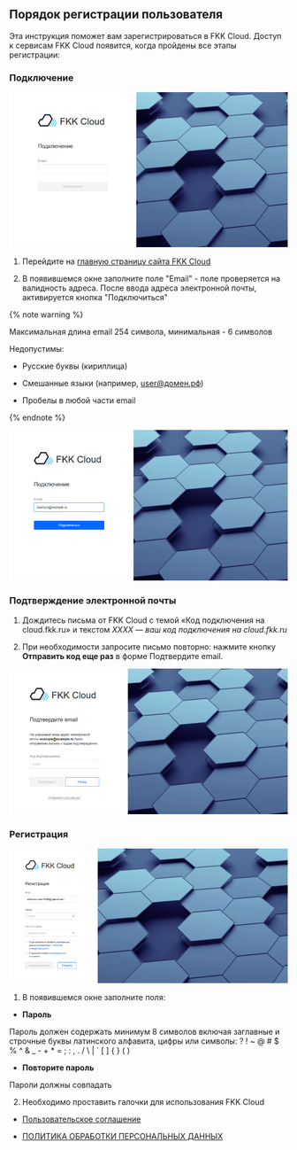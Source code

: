 ## Порядок регистрации пользователя

Эта инструкция поможет вам зарегистрироваться в FKK Cloud. Доступ к сервисам FKK Cloud появится, когда пройдены все этапы регистрации:

### Подключение

![alt text](_images/image.png)

1. Перейдите на [главную страницу сайта FKK Cloud](https://cloud.fkk.ru "cloud.fkk")

2. В появившемся окне заполните поле "Email" - поле проверяется на валидность адреса. После ввода адреса электронной почты, активируется кнопка "Подключиться"

{% note warning %}

Максимальная длина email 254 символа, минимальная - 6 символов

Недопустимы:

* Русские буквы (кириллица)

* Смешанные языки (например, user@домен.рф)

* Пробелы в любой части email

{% endnote %}

![alt text](_images/image1.png)

### Подтверждение электронной почты 

1. Дождитесь письма от FKK Cloud с темой «Код подключения на cloud.fkk.ru» и текстом _XXXX — ваш код подключения на cloud.fkk.ru_

2. При необходимости запросите письмо повторно: нажмите кнопку **Отправить код еще раз** в форме Подтвердите email.

![alt text](_images/image3.png)

### Регистрация

![alt text](_images/image4.png)

1. В появившемся окне заполните поля:

* **Пароль**

Пароль должен содержать минимум 8 символов включая заглавные и строчные буквы латинского алфавита,
цифры или символы: ? ! ~ @ # $ % ^ & _ - + * = ; : , . / \ | ` [ ] { } ( )

* **Повторите пароль**

Пароли должны совпадать

2. Необходимо проставить галочки для использования FKK Cloud 

* [Пользовательское соглашение](https://fclouddbs.hb.ru-msk.vkcloud-storage.ru/docs/19052025_Пользовательское%20соглашение%20для%20сервиса%20FKK%20Group_v.0.2.pdf "Перейти")

* [ПОЛИТИКА ОБРАБОТКИ ПЕРСОНАЛЬНЫХ ДАННЫХ](https://fclouddbs.hb.ru-msk.vkcloud-storage.ru/docs/25052025_Политика%20ФКК%20Групп%20для%20сайта%20и%20общая.pdf "Перейти")
